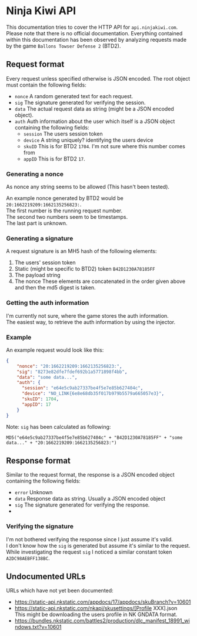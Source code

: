 # Ninja Kiwi API
This documentation tries to cover the HTTP API for `api.ninjakiwi.com`.  
Please note that there is no official documentation. Everything contained within this
documentation has been observed by analyzing requests made by the game `Ballons Towser Defense 2` (BTD2).


## Request format
Every request unless specified otherwise is JSON encoded.
The root object must contain the following fields:
- `nonce` A random generated text for each request.
- `sig` The signature generated for verifying the session.
- `data` The actual request data as string (might be a JSON encoded object).
- `auth` Auth information about the user which itself is a JSON object containing the following fields:
  - `session` The users session token
  - `device` A string uniquely? identifying the users device
  - `skuID` This is for BTD2 `1704`. I'm not sure where this number comes from
  - `appID` This is for BTD2 `17`.

### Generating a nonce
As nonce any string seems to be allowed (This hasn't been tested).  
  
An example nonce generated by BTD2 would be `20:1662219209:1662135256823:`.  
The first number is the running request number.  
The second two numbers seem to be timestamps.  
The last part is unknown.

### Generating a signature
A request signature is an MH5 hash of the following elements:
1. The users' session token
2. Static (might be specific to BTD2) token `B42D1230A78185FF`
3. The payload string
4. The nonce
These elements are concatenated in the order given above and then the md5 digest is taken.

### Getting the auth information
I'm currently not sure, where the game stores the auth information.  
The easiest way, to retrieve the auth information by using the injector.

### Example
An example request would look like this:
```json
{
    "nonce": "20:1662219209:1662135256823:",
    "sig": "8273e82dfe7fdef692b1a5771898f4bb",
    "data": "some data...",
    "auth": {
      "session": "e64e5c9ab27337be4f5e7e85b627404c",
      "device": "NO_LINK{6e8e68db35f017b979b5579a665057e3}",
      "skuID": 1704,
      "appID": 17
    }
}
```
Note: `sig` has been calculated as following:
```
MD5("e64e5c9ab27337be4f5e7e85b627404c" + "B42D1230A78185FF" + "some data..." + "20:1662219209:1662135256823:")
```

## Response format
Similar to the request format, the response is a JSON encoded object containing the following fields:
- `error` Unknown
- `data` Response data as string. Usually a JSON encoded object
- `sig` The signature generated for verifying the response.
- 
### Verifying the signature
I'm not bothered verifying the response since I just assume it's valid.  
I don't know how the `sig` is generated but assume it's similar to the request.  
While investigating the request `sig` I noticed a similar constant token `A2DC98AEBFF138BC`.


## Undocumented URLs
URLs which have not yet been documented:
- https://static-api.nkstatic.com/appdocs/17/appdocs/skuBranch?v=10601
- https://static-api.nkstatic.com/nkapi/skusettings/[Profile XXX].json  
This might be downloading the users profile in NK GNDATA format.
- https://bundles.nkstatic.com/battles2/production/dlc_manifest_18991_windows.txt?v=10601